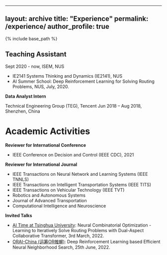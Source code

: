 
---
layout: archive
title: "Experience"
permalink: /experience/
author_profile: true
---

{% include base_path %}

## Teaching Assistant
Sept 2020 - now, ISEM, NUS
- IE2141 Systems Thinking and Dynamics (IE2141), NUS
- AI Summer School: Deep Reinforcement Learning for Solving Routing Problems, NUS, July, 2020.

**Data Analyst Intern**

Technical Engineering Group (TEG), Tencent
Jun 2018 – Aug 2018, Shenzhen, China

Academic Activities
======
**Reviewer for International Conference**
- IEEE Conference on Decision and Control (IEEE CDC), 2021

**Reviewer for International Journal**
- IEEE Transactions on Neural Network and Learning Systems (IEEE TNNLS)
- IEEE Transactions on Intelligent Transportation Systems (IEEE TITS)
- IEEE Transactions on Vehicular Technology (IEEE TVT)
- Robotics and Autonomous Systems
- Journal of Advanced Transportation
- Computational Intelligence and Neuroscience

**Invited Talks**
- [AI Time at Tsinghua University](http://www.aitime.cn/): Neural Combinatorial Optimization - Learning to Iteratively Solve Routing Problems with Dual-Aspect Collaborative Transformer, 3rd March, 2022.
- [ORAI-China (运筹OR帷幄)](https://www.zhihu.com/org/yun-chou-orwei-wo): Deep Reinforcement Learning based Efficient Neural Neighborhood Search, 25th June, 2022.